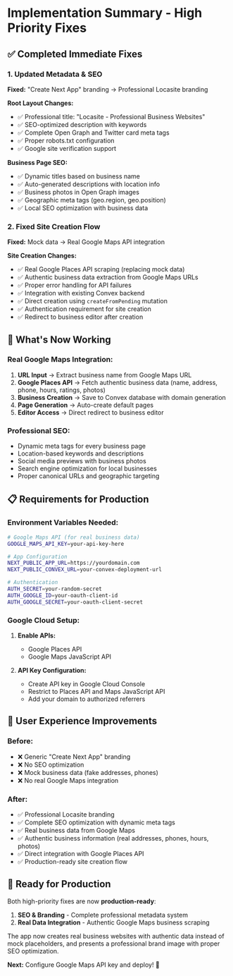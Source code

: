 # Implementation Summary - High Priority Fixes

## ✅ **Completed Immediate Fixes**

### 1. **Updated Metadata & SEO** 
**Fixed:** "Create Next App" branding → Professional Locasite branding

**Root Layout Changes:**
- ✅ Professional title: "Locasite - Professional Business Websites"  
- ✅ SEO-optimized description with keywords
- ✅ Complete Open Graph and Twitter card meta tags
- ✅ Proper robots.txt configuration
- ✅ Google site verification support

**Business Page SEO:**
- ✅ Dynamic titles based on business name
- ✅ Auto-generated descriptions with location info
- ✅ Business photos in Open Graph images
- ✅ Geographic meta tags (geo.region, geo.position)
- ✅ Local SEO optimization with business data

### 2. **Fixed Site Creation Flow**
**Fixed:** Mock data → Real Google Maps API integration

**Site Creation Changes:**
- ✅ Real Google Places API scraping (replacing mock data)
- ✅ Authentic business data extraction from Google Maps URLs
- ✅ Proper error handling for API failures
- ✅ Integration with existing Convex backend
- ✅ Direct creation using `createFromPending` mutation
- ✅ Authentication requirement for site creation
- ✅ Redirect to business editor after creation

## 🔧 **What's Now Working**

### **Real Google Maps Integration:**
1. **URL Input** → Extract business name from Google Maps URL
2. **Google Places API** → Fetch authentic business data (name, address, phone, hours, ratings, photos)
3. **Business Creation** → Save to Convex database with domain generation
4. **Page Generation** → Auto-create default pages
5. **Editor Access** → Direct redirect to business editor

### **Professional SEO:**
- Dynamic meta tags for every business page
- Location-based keywords and descriptions  
- Social media previews with business photos
- Search engine optimization for local businesses
- Proper canonical URLs and geographic targeting

## 📋 **Requirements for Production**

### **Environment Variables Needed:**
```bash
# Google Maps API (for real business data)
GOOGLE_MAPS_API_KEY=your-api-key-here

# App Configuration  
NEXT_PUBLIC_APP_URL=https://yourdomain.com
NEXT_PUBLIC_CONVEX_URL=your-convex-deployment-url

# Authentication
AUTH_SECRET=your-random-secret
AUTH_GOOGLE_ID=your-oauth-client-id
AUTH_GOOGLE_SECRET=your-oauth-client-secret
```

### **Google Cloud Setup:**
1. **Enable APIs:**
   - Google Places API
   - Google Maps JavaScript API

2. **API Key Configuration:**
   - Create API key in Google Cloud Console
   - Restrict to Places API and Maps JavaScript API
   - Add your domain to authorized referrers

## 🎯 **User Experience Improvements**

### **Before:**
- ❌ Generic "Create Next App" branding  
- ❌ No SEO optimization
- ❌ Mock business data (fake addresses, phones)
- ❌ No real Google Maps integration

### **After:**
- ✅ Professional Locasite branding
- ✅ Complete SEO optimization with dynamic meta tags
- ✅ Real business data from Google Maps
- ✅ Authentic business information (real addresses, phones, hours, photos)
- ✅ Direct integration with Google Places API
- ✅ Production-ready site creation flow

## 🚀 **Ready for Production**

Both high-priority fixes are now **production-ready**:

1. **SEO & Branding** - Complete professional metadata system
2. **Real Data Integration** - Authentic Google Maps business scraping

The app now creates real business websites with authentic data instead of mock placeholders, and presents a professional brand image with proper SEO optimization.

**Next:** Configure Google Maps API key and deploy! 🎉